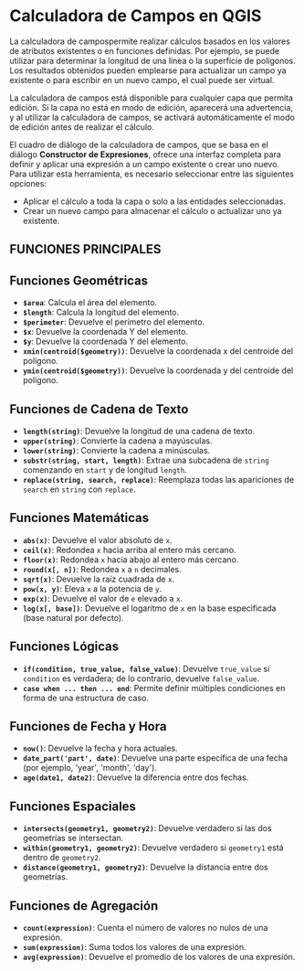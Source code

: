 # Calculadora de Campos en QGIS

La calculadora de campospermite realizar cálculos basados en los valores de atributos existentes o en funciones definidas. Por ejemplo, se puede utilizar para determinar la longitud de una línea o la superficie de polígonos. Los resultados obtenidos pueden emplearse para actualizar un campo ya existente o para escribir en un nuevo campo, el cual puede ser virtual.

La calculadora de campos está disponible para cualquier capa que permita edición.  Si la capa no está en modo de edición, aparecerá una advertencia, y al utilizar la calculadora de campos, se activará automáticamente el modo de edición antes de realizar el cálculo.

El cuadro de diálogo de la calculadora de campos, que se basa en el diálogo **Constructor de Expresiones**, ofrece una interfaz completa para definir y aplicar una expresión a un campo existente o crear uno nuevo. Para utilizar esta herramienta, es necesario seleccionar entre las siguientes opciones:

- Aplicar el cálculo a toda la capa o solo a las entidades seleccionadas.
- Crear un nuevo campo para almacenar el cálculo o actualizar uno ya existente.

## FUNCIONES PRINCIPALES

## Funciones Geométricas

- **`$area`**: Calcula el área del elemento.
- **`$length`**: Calcula la longitud del elemento.
- **`$perimeter`**: Devuelve el perímetro del elemento.
- **`$x`**: Devuelve la coordenada Y del elemento.
- **`$y`**: Devuelve la coordenada Y del elemento.
- **`xmin(centroid($geometry))`**: Devuelve la coordenada x del centroide del polígono.
- **`ymin(centroid($geometry))`**: Devuelve la coordenada y del centroide del polígono.
  
## Funciones de Cadena de Texto

- **`length(string)`**: Devuelve la longitud de una cadena de texto.
- **`upper(string)`**: Convierte la cadena a mayúsculas.
- **`lower(string)`**: Convierte la cadena a minúsculas.
- **`substr(string, start, length)`**: Extrae una subcadena de `string` comenzando en `start` y de longitud `length`.
- **`replace(string, search, replace)`**: Reemplaza todas las apariciones de `search` en `string` con `replace`.

## Funciones Matemáticas

- **`abs(x)`**: Devuelve el valor absoluto de `x`.
- **`ceil(x)`**: Redondea `x` hacia arriba al entero más cercano.
- **`floor(x)`**: Redondea `x` hacia abajo al entero más cercano.
- **`round(x[, n])`**: Redondea `x` a `n` decimales.
- **`sqrt(x)`**: Devuelve la raíz cuadrada de `x`.
- **`pow(x, y)`**: Eleva `x` a la potencia de `y`.
- **`exp(x)`**: Devuelve el valor de `e` elevado a `x`.
- **`log(x[, base])`**: Devuelve el logaritmo de `x` en la base especificada (base natural por defecto).


## Funciones Lógicas

- **`if(condition, true_value, false_value)`**: Devuelve `true_value` si `condition` es verdadera; de lo contrario, devuelve `false_value`.
- **`case when ... then ... end`**: Permite definir múltiples condiciones en forma de una estructura de caso.

## Funciones de Fecha y Hora

- **`now()`**: Devuelve la fecha y hora actuales.
- **`date_part('part', date)`**: Devuelve una parte específica de una fecha (por ejemplo, 'year', 'month', 'day').
- **`age(date1, date2)`**: Devuelve la diferencia entre dos fechas.



## Funciones Espaciales

- **`intersects(geometry1, geometry2)`**: Devuelve verdadero si las dos geometrías se intersectan.
- **`within(geometry1, geometry2)`**: Devuelve verdadero si `geometry1` está dentro de `geometry2`.
- **`distance(geometry1, geometry2)`**: Devuelve la distancia entre dos geometrías.

## Funciones de Agregación

- **`count(expression)`**: Cuenta el número de valores no nulos de una expresión.
- **`sum(expression)`**: Suma todos los valores de una expresión.
- **`avg(expression)`**: Devuelve el promedio de los valores de una expresión.
